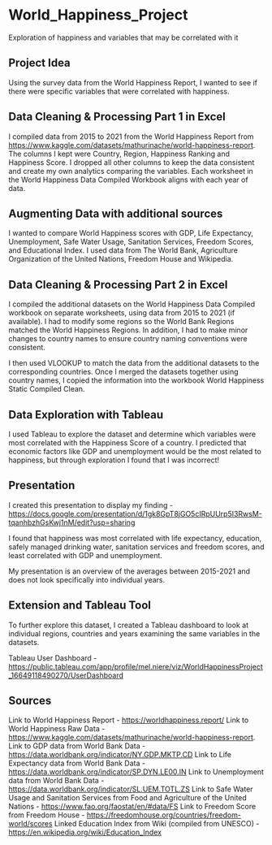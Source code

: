 # World_Happiness_Project
Exploration of happiness and variables that may be correlated with it

## Project Idea 
Using the survey data from the World Happiness Report, I wanted to see if there were specific variables that were correlated with happiness. 

## Data Cleaning & Processing Part 1 in Excel
I compiled data from 2015 to 2021 from the World Happiness Report from https://www.kaggle.com/datasets/mathurinache/world-happiness-report.
The columns I kept were Country, Region, Happiness Ranking and Happiness Score. I dropped all other columns to keep the data consistent and create my own analytics comparing the variables. 
Each worksheet in the World Happiness Data Compiled Workbook aligns with each year of data. 

## Augmenting Data with additional sources
I wanted to compare World Happiness scores with GDP, Life Expectancy, Unemployment, Safe Water Usage, Sanitation Services, Freedom Scores, and Educational Index. I used data from The World Bank, Agriculture Organization of the United Nations, Freedom House and Wikipedia. 

## Data Cleaning & Processing Part 2 in Excel
I compiled the additional datasets on the World Happiness Data Compiled workbook on separate worksheets, using data from 2015 to 2021 (if available). I had to modify some regions so the World Bank Regions matched the World Happiness Regions. In addition, I had to make minor changes to country names to ensure country naming conventions were consistent. 

I then used VLOOKUP to match the data from the additional datasets to the corresponding countries. Once I merged the datasets together using country names, I copied the information into the workbook World Happiness Static Compiled Clean. 

## Data Exploration with Tableau
I used Tableau to explore the dataset and determine which variables were most correlated with the Happiness Score of a country. I predicted that economic factors like GDP and unemployment would be the most related to happiness, but through exploration I found that I was incorrect! 

## Presentation
I created this presentation to display my finding - https://docs.google.com/presentation/d/1gk8GpT8jGO5cIRpUUrp5I3RwsM-tqanhbzhGsKwj1nM/edit?usp=sharing

I found that happiness was most correlated with life expectancy, education, safely managed drinking water, sanitation services and freedom scores, and least correlated with GDP and unemployment. 

My presentation is an overview of the averages between 2015-2021 and does not look specifically into individual years.

## Extension and Tableau Tool
To further explore this dataset, I created a Tableau dashboard to look at individual regions, countries and years examining the same variables in the datasets. 

Tableau User Dashboard - https://public.tableau.com/app/profile/mel.niere/viz/WorldHappinessProject_16649118490270/UserDashboard

## Sources
Link to World Happiness Report - https://worldhappiness.report/
Link to World Happiness Raw Data - https://www.kaggle.com/datasets/mathurinache/world-happiness-report.
Link to GDP data from World Bank Data - https://data.worldbank.org/indicator/NY.GDP.MKTP.CD
Link to Life Expectancy data from World Bank Data - https://data.worldbank.org/indicator/SP.DYN.LE00.IN
Link to Unemployment data from World Bank Data - https://data.worldbank.org/indicator/SL.UEM.TOTL.ZS
Link to Safe Water Usage and Sanitation Services from Food and Agriculture of the United Nations - https://www.fao.org/faostat/en/#data/FS
Link to Freedom Score from Freedom House - https://freedomhouse.org/countries/freedom-world/scores
Linked Education Index from Wiki (compiled from UNESCO) - https://en.wikipedia.org/wiki/Education_Index
